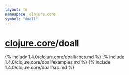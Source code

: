 ```yaml
---
layout: fn
namespace: clojure.core
symbol: "doall"
---
```


# [clojure.core](../)/doall

{% include 1.4.0/clojure.core/doall/docs.md %}
{% include 1.4.0/clojure.core/doall/examples.md %}
{% include 1.4.0/clojure.core/doall/src.md %}

